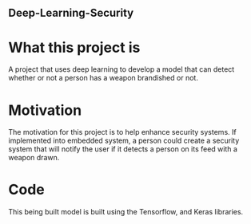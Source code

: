 ## Deep-Learning-Security
# What this project is
A project that uses deep learning to develop a model that can detect whether or not a person has a weapon brandished or not.  
# Motivation
The motivation for this project is to help enhance security systems. If implemented into embedded system, a person could create a security system that will notify the user if it detects a person on its feed with a weapon drawn. 
# Code
This being built model is built using the Tensorflow, and Keras libraries. 
